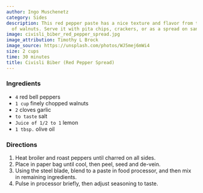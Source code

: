 ```yaml
---
author: Ingo Muschenetz
category: Sides
description: This red pepper paste has a nice texture and flavor from the addition
  of walnuts. Serve it with pita chips, crackers, or as a spread on sandwiches.
image: civisli_biber_red_pepper_spread.jpg
image_attribution: Timothy L Brock
image_source: https://unsplash.com/photos/WJ5mej6mWi4
size: 2 cups
time: 30 minutes
title: Civisli Biber (Red Pepper Spread)
---
```

### Ingredients

* `4` red bell peppers
* `1 cup` finely chopped walnuts
* `2` cloves garlic
* `to taste` salt
* `Juice of 1/2 to 1` lemon
* `1 tbsp.` olive oil

### Directions

1. Heat broiler and roast peppers until charred on all sides. 
2. Place in paper bag until cool, then peel, seed and de-vein. 
3. Using the steel blade, blend to a paste in food processor, and then mix in remaining ingredients. 
4. Pulse in processor briefly, then adjust seasoning to taste.
